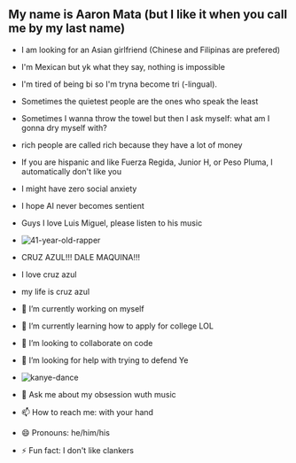 ## My name is Aaron Mata (but I like it when you call me by my last name)
- I am looking for an Asian girlfriend (Chinese and Filipinas are prefered)
- I'm Mexican but yk what they say, nothing is impossible
- I'm tired of being bi so I'm tryna become tri (-lingual).
- Sometimes the quietest people are the ones who speak the least
- Sometimes I wanna throw the towel but then I ask myself: what am I gonna dry myself with?
- rich people are called rich because they have a lot of money
- If you are hispanic and like Fuerza Regida, Junior H, or Peso Pluma, I automatically don't like you
- I might have zero social anxiety
- I hope AI never becomes sentient
- Guys I love Luis Miguel, please listen to his music
- ![41-year-old-rapper](https://github.com/user-attachments/assets/b41a2802-bd5e-4e20-9373-886c53f6f535)



- CRUZ AZUL!!! DALE MAQUINA!!!
- I love cruz azul
- my life is cruz azul


- 🔭 I’m currently working on myself
- 🌱 I’m currently learning how to apply for college LOL
- 👯 I’m looking to collaborate on code 
- 🤔 I’m looking for help with trying to defend Ye
- ![kanye-dance](https://github.com/user-attachments/assets/fe253a36-8352-4acb-80af-f0bf31cd2a44)
- 💬 Ask me about my obsession wuth music
- 📫 How to reach me: with your hand
- 😄 Pronouns: he/him/his
- ⚡ Fun fact: I don't like clankers
